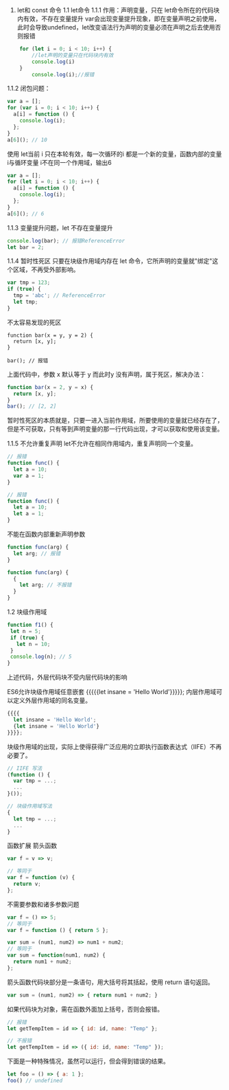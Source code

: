 1. let和 const 命令
1.1 let命令
1.1.1 作用：声明变量，只在 let命令所在的代码块内有效，不存在变量提升
    var会出现变量提升现象，即在变量声明之前使用，此时会导致undefined，let改变语法行为声明的变量必须在声明之后去使用否则报错
```javascript
    for (let i = 0; i < 10; i++) {
        //let声明的变量只在代码块内有效
        console.log(i)
    }
        console.log(i);//报错
```
1.1.2 闭包问题：
```javascript
var a = [];
for (var i = 0; i < 10; i++) {
  a[i] = function () {
    console.log(i);
  };
}
a[6](); // 10
```
使用 let当前 i 只在本轮有效，每一次循环的i 都是一个新的变量，函数内部的变量 i与循环变量 i不在同一个作用域，输出6
```javascript
var a = [];
for (let i = 0; i < 10; i++) {
  a[i] = function () {
    console.log(i);
  };
}
a[6](); // 6
```

1.1.3 变量提升问题，let 不存在变量提升
```javascript
console.log(bar); // 报错ReferenceError
let bar = 2;

```



1.1.4 暂时性死区
只要在块级作用域内存在 let 命令，它所声明的变量就"绑定"这个区域，不再受外部影响。
```javascript
var tmp = 123;
if (true) {
  tmp = 'abc'; // ReferenceError
  let tmp;
}
```
不太容易发现的死区
```
function bar(x = y, y = 2) {
  return [x, y];
}

bar(); // 报错

```
上面代码中，参数 x 默认等于 y 而此时y 没有声明，属于死区，解决办法：
```javascript
function bar(x = 2, y = x) {
  return [x, y];
}
bar(); // [2, 2]

```
暂时性死区的本质就是，只要一进入当前作用域，所要使用的变量就已经存在了，但是不可获取，只有等到声明变量的那一行代码出现，才可以获取和使用该变量。



1.1.5 不允许重复声明 
let不允许在相同作用域内，重复声明同一个变量。

```javascript
// 报错
function func() {
  let a = 10;
  var a = 1;
}

// 报错
function func() {
  let a = 10;
  let a = 1;
}
```
不能在函数内部重新声明参数   
```javascript
function func(arg) {
  let arg; // 报错
}

function func(arg) {
  {
    let arg; // 不报错
  }
}
```
    
1.2 块级作用域   
 ```javascript
function f1() {
  let n = 5;
  if (true) {
    let n = 10;
  }
  console.log(n); // 5
}
```
上述代码，外层代码块不受内层代码块的影响

ES6允许块级作用域任意嵌套
{{{{{let insane = 'Hello World'}}}}};
内层作用域可以定义外层作用域的同名变量。
```javascript
{{{{
  let insane = 'Hello World';
  {let insane = 'Hello World'}
}}}};

```
块级作用域的出现，实际上使得获得广泛应用的立即执行函数表达式（IIFE）不再必要了。

```javascript
// IIFE 写法
(function () {
  var tmp = ...;
  ...
}());

// 块级作用域写法
{
  let tmp = ...;
  ...
}

```






函数扩展
箭头函数
```javascript
var f = v => v;

// 等同于
var f = function (v) {
  return v;
};

```
不需要参数和诸多参数问题
```javascript
var f = () => 5;
// 等同于
var f = function () { return 5 };

var sum = (num1, num2) => num1 + num2;
// 等同于
var sum = function(num1, num2) {
  return num1 + num2;
};
```
箭头函数代码块部分是一条语句，用大括号将其括起，使用 return 语句返回。
```javascript
var sum = (num1, num2) => { return num1 + num2; }
```
如果代码块为对象，需在函数外面加上括号，否则会报错。
```javascript
// 报错
let getTempItem = id => { id: id, name: "Temp" };

// 不报错
let getTempItem = id => ({ id: id, name: "Temp" });
```
下面是一种特殊情况，虽然可以运行，但会得到错误的结果。

```javascript
let foo = () => { a: 1 };
foo() // undefined
```
